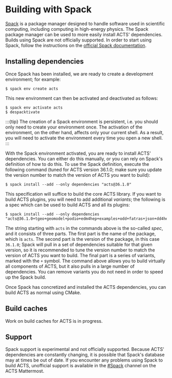 <!--
SPDX-PackageName: "ACTS"
SPDX-FileCopyrightText: 2016 CERN
SPDX-License-Identifier: MPL-2.0
-->

# Building with Spack

[Spack](https://spack.io/) is a package manager designed to handle software
used in scientific computing, including computing in high-energy physics. The
Spack package manager can be used to more easily install ACTS' dependencies.
Builds using Spack are not officially supported. In order to start using Spack,
follow the instructions on the [official Spack
documentation](https://spack.readthedocs.io/en/latest/getting_started.html).

## Installing dependencies

Once Spack has been installed, we are ready to create a development
environment; for example:

```console
$ spack env create acts
```

This new environment can then be activated and deactivated as follows:

```console
$ spack env activate acts
$ despacktivate
```

:::{tip}
The creation of a Spack environment is persistent, i.e. you should only need to
create your environment once. The activation of the environment, on the other
hand, affects only your current shell. As a result, you will need to activate
the environment every time you open a new shell.
:::

With the Spack environment activated, you are ready to install ACTS'
dependencies. You can either do this manually, or you can rely on Spack's
definition of how to do this. To use the Spack definition, execute the
following command (tuned for ACTS version 36.1.0; make sure you update the
version number to match the version of ACTS you want to build):

```console
$ spack install --add --only dependencies "acts@36.1.0"
```

This specification will suffice to build the core ACTS library. If you want to
build ACTS plugins, you will need to add additional _variants_; the following
is a spec which can be used to build ACTS and all its plugins:

```console
$ spack install --add --only dependencies "acts@36.1.0+tgeo+geomodel+podio+edm4hep+examples+odd+fatras+json+dd4hep+geant4+fatras_geant4+hepmc3+pythia8+python+svg+traccc"
```

The string starting with `acts` in the commands above is the so-called _spec_,
and it consists of three parts. The first part is the name of the package,
which is `acts`. The second part is the version of the package, in this case
`36.1.0`; Spack will pull in a set of dependencies suitable for that given
version, so it is recommended to tune the version number to match the version
of ACTS you want to build. The final part is a series of variants, marked with
the `+` symbol. The command above allows you to build virtually all components
of ACTS, but it also pulls in a large number of dependencies. You can remove
variants you do not need in order to speed up the Spack build.

Once Spack has concretized and installed the ACTS dependencies, you can build
ACTS as normal using CMake.


## Build caches

Work on build caches for ACTS is in progress.

## Support

Spack support is experimental and not officially supported. Because ACTS'
dependencies are constantly changing, it is possible that Spack's database may
at times be out of date. If you encounter any problems using Spack to build
ACTS, unofficial support is available in the
[#Spack](https://mattermost.web.cern.ch/acts/channels/spack) channel on the
ACTS Mattermost.
